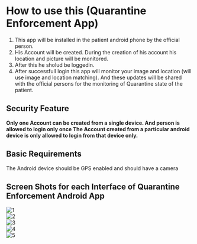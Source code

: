 # How to use this (Quarantine Enforcement App) <br>
1. This app will be installed in the patient android phone by the official person.      
2. His Account will be created. During the creation of his account his location and picture will be monitored.  
3. After this he sholud be loggedin.   
4. After successfull login this app will monitor your image and location (will use image and location matching). And these updates will be shared with the official persons for the monitoring of Quarantine state of the patient.   
## Security Feature<br>
**Only one Account can be created from a single device. And person is allowed to login only once
The Account created from a particular android device is only allowed to login from that device only.**<br>
## Basic Requirements
The Android device should be GPS enabled and should have a camera<br>
## Screen Shots for each Interface of Quarantine Enforcement Android App
![1](https://github.com/parasgulati/Quarantine-COVID19-App/blob/master/1.jpg)<br>
![2](https://github.com/parasgulati/Quarantine-COVID19-App/blob/master/2.jpg)<br>
![3](https://github.com/parasgulati/Quarantine-COVID19-App/blob/master/3.jpg)<br>
![4](https://github.com/parasgulati/Quarantine-COVID19-App/blob/master/4.jpg)<br>
![5](https://github.com/parasgulati/Quarantine-COVID19-App/blob/master/5.jpg)<br>
